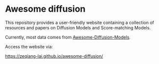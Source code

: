 # Awesome diffusion 

This repository provides a user-friendly website containing a collection of resources and papers on Diffusion Models and Score-matching Models. 

Currently, most data comes from [Awesome-Diffusion-Models](https://github.com/heejkoo/Awesome-Diffusion-Models).

Access the website via:

https://zeqiang-lai.github.io/awesome-diffusion/

